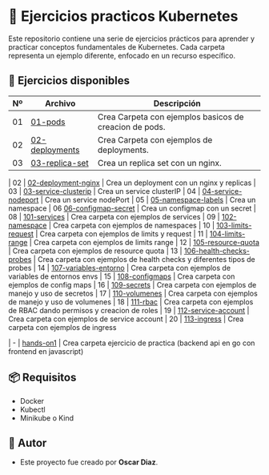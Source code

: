 # 📄 Ejercicios practicos Kubernetes

Este repositorio contiene una serie de ejercicios prácticos para aprender y practicar conceptos fundamentales de Kubernetes. Cada carpeta representa un ejemplo diferente, enfocado en un recurso específico.

## 📂 Ejercicios disponibles

| Nº | Archivo | Descripción |
|----|---------|-------------|
| 01 | [01-pods](./01-pods/) | Crea Carpeta con ejemplos basicos de creacion de pods. |
| 02 | [02-deployments](./02-deployments/) | Crea Carpeta con ejemplos de deployments.|
| 03 | [03-replica-set](./03-replica-set/) | Crea un replica set con un nginx. |

| 02 | [02-deployment-nginx](./02-deployment-nginx/) | Crea un deployment con un nginx y replicas
| 03 | [03-service-clusterip](./03-service-clusterip/) | Crea un service clusterIP
| 04 | [04-service-nodeport](./04-service-nodeport/) | Crea un service nodePort
| 05 | [05-namespace-labels](./05-namespace-labels/) | Crea un namespace
| 06 [06-configmap-secret](./06-configmap-secret/) | Crea un configmap con un secret
| 08 | [101-services](./101-services/) | Crea carpeta con ejemplos de  services
| 09 | [102-namespace](./102-namespaces/) | Crea carpeta con ejemplos de  namespaces
| 10 | [103-limits-request](./103-limits-request/) | Crea carpeta con ejemplos de limits y request
| 11 | [104-limits-range](./104-limits-range/) | Crea carpeta con ejemplos de limits range
| 12 | [105-resource-quota](./105-resource-quota/) | Crea carpeta con ejemplos de resource quota
| 13 | [106-health-checks-probes](./106-health-checks-probes/) | Crea carpeta con ejemplos de health checks y diferentes tipos de probes
| 14 | [107-variables-entorno](./107-variables-entorno/) | Crea carpeta con ejemplos de variables de entornos envs
| 15 | [108-configmaps](./108-configmaps/) | Crea carpeta con ejemplos de config maps
| 16 | [109-secrets](./109-secrets/) | Crea carpeta con ejemplos de manejo y uso de secretos
| 17 | [110-volumenes](./110-volumenes/) | Crea carpeta con ejemplos de manejo y uso de volumenes
| 18 | [111-rbac](./111-rbac/) | Crea carpeta con ejemplos de RBAC dando permisos y creacion de roles
| 19 | [112-service-account](./112-service-account/) | Crea carpeta con ejemplos de service account
| 20 | [113-ingress](./113-ingress/) | Crea carpeta con ejemplos de ingress

| - | [hands-on1](./hands-on1/) | Crea carpeta ejercicio de practica (backend api en go con frontend en javascript)

## 📦 Requisitos

- Docker
- Kubectl
- Minikube o Kind


## 🙌 Autor

- Este proyecto fue creado por **Oscar Diaz**.